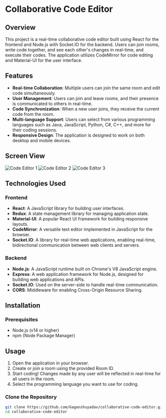 # Collaborative Code Editor

## Overview

This project is a real-time collaborative code editor built using React for the frontend and Node.js with Socket.IO for the backend. Users can join rooms, write code together, and see each other's changes in real-time, and execute their codes. The application utilizes CodeMirror for code editing and Material-UI for the user interface.

## Features

- **Real-time Collaboration**: Multiple users can join the same room and edit code simultaneously.
- **User  Management**: Users can join and leave rooms, and their presence is communicated to others in real-time.
- **Code Synchronization**: When a new user joins, they receive the current code from the room.
- **Multi-language Support**: Users can select from various programming languages such as Java, JavaScript, Python, C#, C++, and more for their coding sessions.
- **Responsive Design**: The application is designed to work on both desktop and mobile devices.

## Screen View
![Code Editor 1](./images/screen-collabcodeeditor-1.png)
![Code Editor 2](./images/screen-collabcodeeditor-2.png)
![Code Editor 3](./images/screen-collabcodeeditor-3.png)


## Technologies Used

### Frontend

- **React**: A JavaScript library for building user interfaces.
- **Redux**: A state management library for managing application state.
- **Material-UI**: A popular React UI framework for building responsive layouts.
- **CodeMirror**: A versatile text editor implemented in JavaScript for the browser.
- **Socket.IO**: A library for real-time web applications, enabling real-time, bidirectional communication between web clients and servers.

### Backend

- **Node.js**: A JavaScript runtime built on Chrome's V8 JavaScript engine.
- **Express**: A web application framework for Node.js, designed for building web applications and APIs.
- **Socket.IO**: Used on the server-side to handle real-time communication.
- **CORS**: Middleware for enabling Cross-Origin Resource Sharing.

## Installation

### Prerequisites

- Node.js (v14 or higher)
- npm (Node Package Manager)


## Usage

1. Open the application in your browser.
2. Create or join a room using the provided Room ID.
3. Start coding! Changes made by any user will be reflected in real-time for all users in the room.
4. Select the programming language you want to use for coding.


### Clone the Repository

```bash
git clone https://github.com/Gaganshuyadav/collaborative-code-editor.git
cd collaborative-code-editor